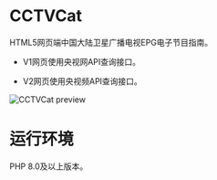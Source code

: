 # CCTVCat

HTML5网页端中国大陆卫星广播电视EPG电子节目指南。

- V1网页使用央视网API查询接口。

- V2网页使用央视频API查询接口。

![CCTVCat preview](https://thumbs2.imgbox.com/58/0e/aepNBZ9J_t.png)


# 运行环境

PHP 8.0及以上版本。

